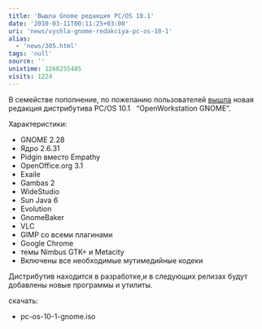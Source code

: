 ```yaml
---
title: 'Вышла Gnome редакция PC/OS 10.1'
date: '2010-03-11T00:11:25+03:00'
uri: 'news/vyshla-gnome-redakciya-pc-os-10-1'
alias: 
  - 'news/305.html'
tags: 'null'
source: ''
unixtime: 1268255485
visits: 1224
---
```

В семействе пополнение, по пожеланию пользователей [вышла](http://www.pc-os.org/2010/03/pcos-openworkstation-101-gnome-released.html) новая редакция дистрибутива PC/OS 10.1   “OpenWorkstation GNOME”.

Характеристики:

*   GNOME 2.28
*   Ядро 2.6.31
*   Pidgin вместо Empathy
*   OpenOffice.org 3.1
*   Exaile
*   Gambas 2
*   WideStudio
*   Sun Java 6
*   Evolution
*   GnomeBaker
*   VLC
*   GIMP со всеми плагинами
*   Google Chrome
*   темы Nimbus GTK+ и Metacity
*   Включены все необходимые мутимедийные кодеки

Дистрибутив находится в разработке,и в следующих релизах будут добавлены новые программы и утилиты.

скачать:

*   pc-os-10-1-gnome.iso
